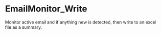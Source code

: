 # EmailMonitor_Write
Monitor active email and if anything new is detected, then write to an excel file as a summary.
